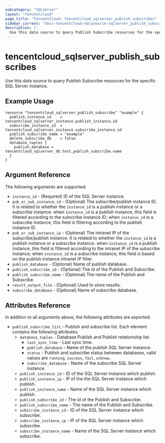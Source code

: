 ```yaml
---
subcategory: "SQLServer"
layout: "tencentcloud"
page_title: "TencentCloud: tencentcloud_sqlserver_publish_subscribes"
sidebar_current: "docs-tencentcloud-datasource-sqlserver_publish_subscribes"
description: |-
  Use this data source to query Publish Subscribe resources for the specific SQL Server instance.
---
```


# tencentcloud_sqlserver_publish_subscribes

Use this data source to query Publish Subscribe resources for the specific SQL Server instance.

## Example Usage

```hcl
resource "tencentcloud_sqlserver_publish_subscribe" "example" {
  publish_instance_id    = tencentcloud_sqlserver_instance.publish_instance.id
  subscribe_instance_id  = tencentcloud_sqlserver_instance.subscribe_instance.id
  publish_subscribe_name = "example"
  delete_subscribe_db    = false
  database_tuples {
    publish_database = tencentcloud_sqlserver_db.test_publish_subscribe.name
  }
}
```

## Argument Reference

The following arguments are supported:

* `instance_id` - (Required) ID of the SQL Server instance.
* `pub_or_sub_instance_id` - (Optional) The subscribe/publish instance ID. It is related to whether the `instance_id` is a publish instance or a subscribe instance. when `instance_id` is a publish instance, this field is filtered according to the subscribe instance ID; when `instance_id` is a subscribe instance, this field is filtering according to the publish instance ID.
* `pub_or_sub_instance_ip` - (Optional) The intranet IP of the subscribe/publish instance. It is related to whether the `instance_id` is a publish instance or a subscribe instance. when `instance_id` is a publish instance, this field is filtered according to the intranet IP of the subscribe instance; when `instance_id` is a subscribe instance, this field is based on the publish instance intranet IP filter.
* `publish_database` - (Optional) Name of publish database.
* `publish_subscribe_id` - (Optional) The id of the Publish and Subscribe.
* `publish_subscribe_name` - (Optional) The name of the Publish and Subscribe.
* `result_output_file` - (Optional) Used to store results.
* `subscribe_database` - (Optional) Name of subscribe database.

## Attributes Reference

In addition to all arguments above, the following attributes are exported:

* `publish_subscribe_list` - Publish and subscribe list. Each element contains the following attributes.
  * `database_tuples` - Database Publish and Publish relationship list.
    * `last_sync_time` - Last sync time.
    * `publish_database` - Name of the publish SQL Server instance.
    * `status` - Publish and subscribe status between databases, valid values are `running`, `success`, `fail`, `unknow`.
    * `subscribe_database` - Name of the subscribe SQL Server instance.
  * `publish_instance_id` - ID of the SQL Server instance which publish.
  * `publish_instance_ip` - IP of the the SQL Server instance which publish.
  * `publish_instance_name` - Name of the SQL Server instance which publish.
  * `publish_subscribe_id` - The id of the Publish and Subscribe.
  * `publish_subscribe_name` - The name of the Publish and Subscribe.
  * `subscribe_instance_id` - ID of the SQL Server instance which subscribe.
  * `subscribe_instance_ip` - IP of the SQL Server instance which subscribe.
  * `subscribe_instance_name` - Name of the SQL Server instance which subscribe.


